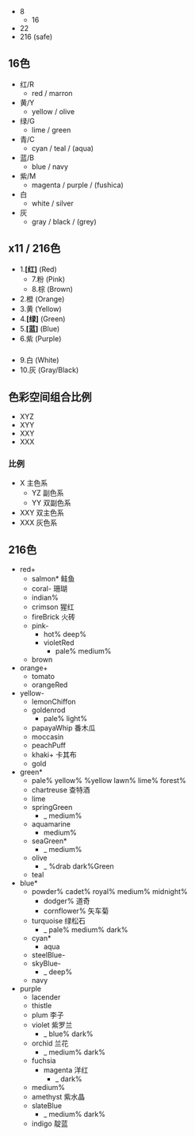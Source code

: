 - 8
  - 16
- 22
- 216 (safe)

## 16色
- 红/R
  - red / marron
- 黄/Y
  - yellow / olive
- 绿/G
  - lime / green
- 青/C
  - cyan / teal / (aqua)
- 蓝/B
  - blue / navy
- 紫/M
  - magenta / purple / (fushica)
- 白
  - white / silver
- 灰
  - gray / black / (grey)
## x11 / 216色
- 1.__[红]__ (Red)
  - 7.粉 (Pink)
  - 8.棕 (Brown)
- 2.橙 (Orange)
- 3.黄 (Yellow)
- 4.__[绿]__ (Green)
- 5.__[蓝]__ (Blue)
- 6.紫 (Purple)
###
- 9.白 (White)
- 10.灰 (Gray/Black)


## 色彩空间组合比例
- XYZ
- XYY
- XXY
- XXX
### 比例
- X 主色系
  - YZ 副色系 
  - YY 双副色系
- XXY 双主色系
- XXX 灰色系

## 216色
- red+
  - salmon* 鲑鱼
  - coral- 珊瑚
  - indian%
  - crimson 猩红
  - fireBrick 火砖
  - pink-
    - hot% deep%
    - violetRed
      - pale% medium%
  - brown
- orange+
  - tomato
  - orangeRed
- yellow-
  - lemonChiffon
  - goldenrod
    - pale% light%
  - papayaWhip 番木瓜
  - moccasin
  - peachPuff
  - khaki+ 卡其布
  - gold
- green*
  - pale% yellow% %yellow lawn% lime% forest%
  - chartreuse 查特酒
  - lime
  - springGreen
    - _ medium%
  - aquamarine
    - medium%
  - seaGreen*
    - _ medium%
  - olive
    - _ %drab dark%Green
  - teal
- blue*
  - powder% cadet% royal% medium% midnight% 
    - dodger% 道奇
    - cornflower% 矢车菊
  - turquoise 绿松石
    - _ pale% medium% dark%
  - cyan*
    - aqua
  - steelBlue-
  - skyBlue-
    - _ deep%
  - navy
- purple
  - lacender
  - thistle
  - plum 李子
  - violet 紫罗兰
    - _ blue% dark%
  - orchid 兰花
    - _ medium% dark%
  - fuchsia
    - magenta 洋红
      - _ dark%
  - medium%
  - amethyst 紫水晶
  - slateBlue
    - _ medium% dark%
  - indigo 靛蓝
  
